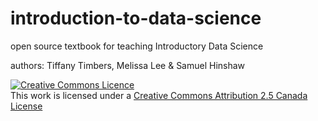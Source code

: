# introduction-to-data-science
open source textbook for teaching Introductory Data Science

authors: Tiffany Timbers, Melissa Lee & Samuel Hinshaw

<a rel="license" href="http://creativecommons.org/licenses/by/2.5/ca/"><img alt="Creative Commons Licence" style="border-width:0" src="https://i.creativecommons.org/l/by/2.5/ca/88x31.png" /></a><br />This work is licensed under a <a rel="license" href="http://creativecommons.org/licenses/by/2.5/ca/">Creative Commons Attribution 2.5 Canada License</a>
